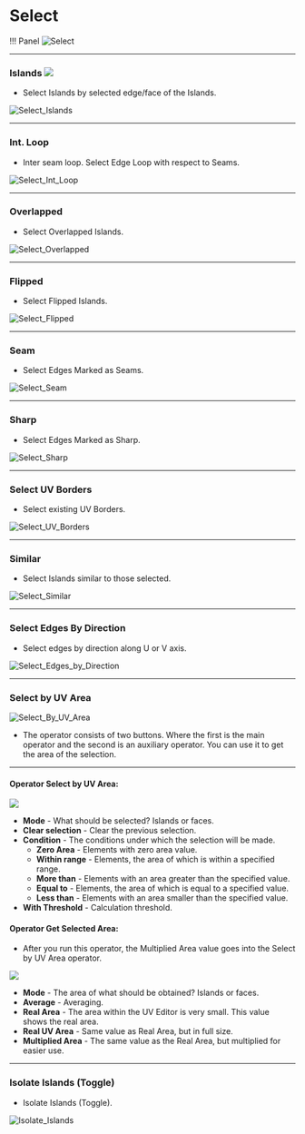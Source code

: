 # Select

!!! Panel
    ![Select](img/screen/select/select_main_panel.png)

---
### Islands ![](img/icons/select.png)

- Select Islands by selected edge/face of the Islands.

![Select_Islands](img/gifs/select_operators/Select_Islands.gif)

---
### Int. Loop

- Inter seam loop. Select Edge Loop with respect to Seams. 

![Select_Int_Loop](img/gifs/select_operators/Select_Int_Loop.gif)

---
### Overlapped

- Select Overlapped Islands.

![Select_Overlapped](img/gifs/select_operators/Select_Overlapped.gif)

---
### Flipped

- Select Flipped Islands.

![Select_Flipped](img/gifs/select_operators/Select_Flipped.gif)

---
### Seam

- Select Edges Marked as Seams.

![Select_Seam](img/gifs/select_operators/Select_Seam.gif)

---
### Sharp

- Select Edges Marked as Sharp.

![Select_Sharp](img/gifs/select_operators/Select_Sharp.gif)

---
### Select UV Borders

- Select existing UV Borders.

![Select_UV_Borders](img/gifs/select_operators/Select_UV_Borders.gif)

---
### Similar

- Select Islands similar to those selected.

![Select_Similar](img/gifs/select_operators/Select_Similar.gif)
  
---
### Select Edges By Direction

- Select edges by direction along U or V axis.

![Select_Edges_by_Direction](img/gifs/select_operators/Select_Edges_by_Direction.gif)

---
### Select by UV Area
![Select_By_UV_Area](img/screen/select/sel_by_uv_area_buttons.png)

- The operator consists of two buttons. Where the first is the main operator and the second is an auxiliary operator. You can use it to get the area of the selection.

---
#### Operator Select by UV Area:

![](img/screen/select/select_by_uv_area_op_prop.png)

  - **Mode** - What should be selected? Islands or faces.
  - **Clear selection** - Clear the previous selection.
  - **Condition** - The conditions under which the selection will be made.
    - **Zero Area** - Elements with zero area value.
    - **Within range** - Elements, the area of which is within a specified range.
    - **More than** - Elements with an area greater than the specified value.
    - **Equal to** - Elements, the area of which is equal to a specified value.
    - **Less than** - Elements with an area smaller than the specified value.
  - **With Threshold** - Calculation threshold.

#### Operator Get Selected Area:

- After you run this operator, the Multiplied Area value goes into the Select by UV Area operator.

![](img/screen/select/get_selected_area_op_prop.png)

  - **Mode** - The area of what should be obtained? Islands or faces.
  - **Average** - Averaging.
  - **Real Area** - The area within the UV Editor is very small. This value shows the real area.
  - **Real UV Area** - Same value as Real Area, but in full size.
  - **Multiplied Area** - The same value as the Real Area, but multiplied for easier use.


---
### Isolate Islands (Toggle)

- Isolate Islands (Toggle).

![Isolate_Islands](img/gifs/select_operators/Isolate_Islands.gif)

